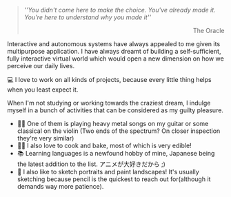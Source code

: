 > *''You didn't come here to make the choice. You've already made it. You're here to understand why you made it''* <br>
> <div dir="rtl">The Oracle</div></p>

Interactive and autonomous systems have always appealed to me given its multipurpose application. 
I have always dreamt of building a self-sufficient, fully interactive virtual world which would open a new dimension on how we perceive our daily lives.<br>

💻 I love to work on all kinds of projects, because every little thing helps when you least expect it.<br>

When I'm not studying or working towards the craziest dream, I indulge myself in a bunch of activities that can be considered as my guilty pleasure.
* 🎸🎻 One of them is playing heavy metal songs on my guitar or some classical on the violin (Two ends of the spectrum? On closer inspection they're very similar)
* 🥘🍰 I also love to cook and bake, most of which is very edible!
* 📚 Learning languages is a newfound hobby of mine, Japanese being the latest addition to the list. アニメが大好きだから ;)
* 🎨 I also like to sketch portraits and paint landscapes! It's usually sketching because pencil is the quickest to reach out for(although it demands way more patience).


<!--
**TheSteelFist/TheSteelFist** is a ✨ _special_ ✨ repository because its `README.md` (this file) appears on your GitHub profile.

Here are some ideas to get you started:

- 🔭 I’m currently working on ...
- 🌱 I’m currently learning ...
- 👯 I’m looking to collaborate on ...
- 🤔 I’m looking for help with ...
- 💬 Ask me about ...
- 📫 How to reach me: ...
- 😄 Pronouns: ...
- ⚡ Fun fact: ...
-->
